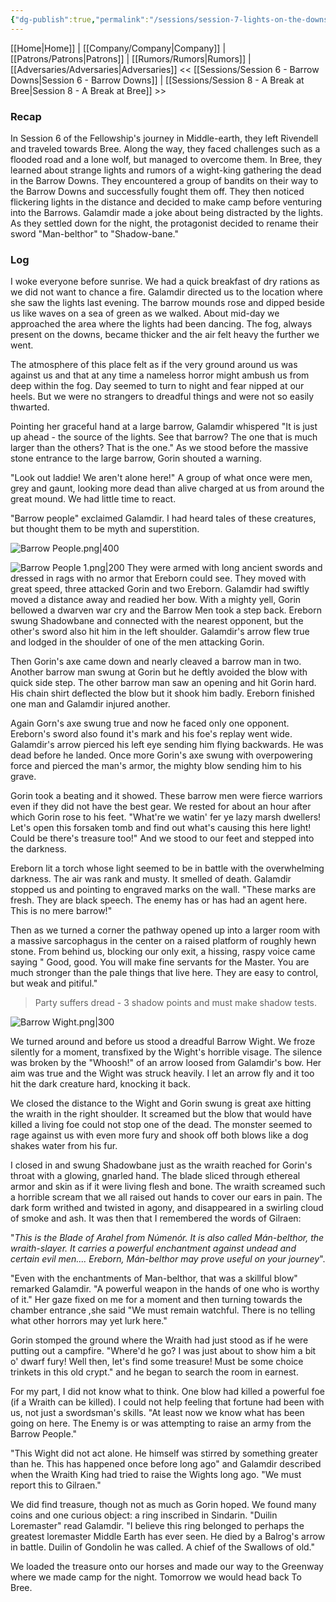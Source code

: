 ```yaml
---
{"dg-publish":true,"permalink":"/sessions/session-7-lights-on-the-downs/","tags":["TOR","tolkien","lord-of-the-rings","middle-earth"]}
---
```


[[Home\|Home]] | [[Company/Company\|Company]] | [[Patrons/Patrons\|Patrons]] | [[Rumors/Rumors\|Rumors]] | [[Adversaries/Adversaries\|Adversaries]]
<< [[Sessions/Session 6 - Barrow Downs\|Session 6 - Barrow Downs]] | [[Sessions/Session 8 - A Break at Bree\|Session 8 - A Break at Bree]] >>
### Recap
In Session 6 of the Fellowship's journey in Middle-earth, they left Rivendell and traveled towards Bree. Along the way, they faced challenges such as a flooded road and a lone wolf, but managed to overcome them. In Bree, they learned about strange lights and rumors of a wight-king gathering the dead in the Barrow Downs. They encountered a group of bandits on their way to the Barrow Downs and successfully fought them off. They then noticed flickering lights in the distance and decided to make camp before venturing into the Barrows. Galamdir made a joke about being distracted by the lights. As they settled down for the night, the protagonist decided to rename their sword "Man-belthor" to "Shadow-bane."
### Log


I woke everyone before sunrise. We had a quick breakfast of dry rations as we did not want to chance a fire. Galamdir directed us to the location where she saw the lights last evening. The barrow mounds rose and dipped beside us like waves on a sea of green as we walked. About mid-day we approached the area where the lights had been dancing. The fog, always present on the downs, became thicker and the air felt heavy the further we went.

The atmosphere of this place felt as if the very ground around us was against us and that at any time a nameless horror might ambush us from deep within the fog. Day seemed to turn to night and fear nipped at our heels. But we were no strangers to dreadful things and were not so easily thwarted.

Pointing her graceful hand at a large barrow, Galamdir whispered "It is just up ahead - the source of the lights. See that barrow? The one that is much larger than the others? That is the one." As we stood before the massive stone entrance to the large barrow, Gorin shouted a warning. 

"Look out laddie! We aren't alone here!" A group of what once were men, grey and gaunt, looking more dead than alive charged at us from around the great mound. We had little time to react. 

"Barrow people" exclaimed Galamdir. I had heard tales of these creatures, but thought them to be myth and superstition. 

![Barrow People.png|400](/img/user/zz_assetts/Barrow%20People.png)


![Barrow People 1.png|200](/img/user/zz_assetts/Barrow%20People%201.png)
They were armed with long ancient swords and dressed in rags with no armor that Ereborn could see. They moved with great speed, three attacked Gorin and two Ereborn. Galamdir had swiftly moved a distance away and readied her bow. With a mighty yell, Gorin bellowed a dwarven war cry and the Barrow Men took a step back. Ereborn swung  Shadowbane and connected with the nearest opponent, but the other's sword also hit him in the left shoulder. Galamdir's arrow flew true and lodged in the shoulder of one of the men attacking Gorin.

Then Gorin's axe came down and nearly cleaved a barrow man in two. Another barrow man swung at Gorin but he deftly avoided the blow with quick side step. The other barrow man saw an opening and hit Gorin hard. His chain shirt deflected the blow but it shook him badly. Ereborn finished one man and Galamdir injured another. 

Again Gorn's axe swung true and now he faced only one opponent. Ereborn's sword also found it's mark and his foe's replay went wide. Galamdir's arrow pierced his left eye sending him flying backwards. He was dead before he landed. Once more Gorin's axe swung with overpowering force and pierced the man's armor, the mighty blow sending him to his grave.

Gorin took a beating and it showed. These barrow men were fierce warriors even if they did not have the best gear. We rested for about an hour after which Gorin rose to his feet. "What're we watin' fer ye lazy marsh dwellers! Let's open this forsaken tomb and find out what's causing this here light! Could be there's treasure too!" And we stood to our feet and stepped into the darkness.

Ereborn lit a torch whose light seemed to be in battle with the overwhelming darkness. The air was rank and musty. It smelled of death. Galamdir stopped us and pointing to engraved marks on the wall. "These marks are fresh. They are black speech. The enemy has or has had an agent here. This is no mere barrow!"

Then as we turned a corner the pathway opened up into a larger room with a massive sarcophagus in the center on a raised platform of roughly hewn stone. From behind us, blocking our only exit, a hissing, raspy voice came saying " Good, good. You will make fine servants for the Master. You are much stronger than the pale things that live here. They are easy to control, but weak and pitiful."

>Party suffers dread - 3 shadow points and must make shadow tests.

![Barrow Wight.png|300](/img/user/zz_assetts/Barrow%20Wight.png)

We turned around and before us stood a dreadful Barrow Wight. We froze silently for a moment, transfixed by the Wight's horrible visage. The silence was broken by the "Whoosh!" of an arrow loosed from Galamdir's bow. Her aim was true and the Wight was struck heavily. I let an arrow fly and it too hit the dark creature hard, knocking it back.

We closed the distance to the Wight and Gorin swung is great axe hitting the wraith in the right shoulder. It screamed but the blow that would have killed a living foe could not stop one of the dead. The monster seemed to rage against us with even more fury and shook off both blows like a dog shakes water from his fur. 

I closed in and swung Shadowbane just as the wraith reached for Gorin's throat with a glowing, gnarled hand. The blade sliced through ethereal armor and skin as if it were living flesh and bone. The wraith screamed such a horrible scream that we all raised out hands to cover our ears in pain. The dark form writhed and twisted in agony, and  disappeared in a swirling cloud of smoke and ash. It was then that I remembered the words of Gilraen: 

"*This is the Blade of Arahel from Númenór. It is also called Mán-belthor, the wraith-slayer. It carries a powerful enchantment against undead and certain evil men.... Ereborn, Mán-belthor may prove useful on your journey*".

"Even with the enchantments of Man-belthor, that was a skillful blow" remarked Galamdir. "A powerful weapon in the hands of one who is worthy of it." Her gaze fixed on me for a moment and then turning towards the chamber entrance ,she said "We must remain watchful. There is no telling what other horrors may yet lurk here."

Gorin stomped the ground where the Wraith had just stood as if he were putting out a campfire. "Where'd he go? I was just about to show him a bit o' dwarf fury! Well then, let's find some treasure! Must be some choice trinkets in this old crypt." and he began to search the room in earnest.

For my part, I did not know what to think. One blow had killed a powerful foe (if a Wraith can be killed). I could not help feeling that fortune had been with us, not just a swordsman's skills. "At least now we know what has been going on here. The Enemy is or was attempting to raise an army from the Barrow People."

"This Wight did not act alone. He himself was stirred by something greater than he. This has happened once before long ago" and Galamdir described when the Wraith King had tried to raise the Wights long ago. "We must report this to Gilraen."

We did find treasure, though not as much as Gorin hoped. We found many coins and one curious object: a ring inscribed in Sindarin. "Duilin Loremaster" read Galamdir. "I believe this ring belonged to perhaps the greatest loremaster Middle Earth has ever seen. He died by a Balrog's arrow in battle. Duilin of Gondolin he was called. A chief of the Swallows of old."

We loaded the treasure onto our horses and made our way to the Greenway where we made camp for the night. Tomorrow we would head back To Bree.







